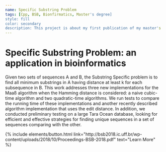 ```yaml
---
name: Specific Substring Problem
tags: [Cpp, BSB, Bionfirmatics, Master's degree]
style: fill
color: secondary
description: This project is about my first publication of my master's degree on BSB.
---
```


# Specific Substring Problem: an application in bioinformatics

Given two sets of sequences A and B, the Substring Specific problem is to find all minimum substrings in A having distance at least k for each subsequence in B. This work addresses three new implementations for the Maaß algorithm when the Hamming distance is considered: a naive cubic-time algorithm and two quadratic-time algorithms. We run tests to compare the running time of these implementations and another recently described algorithm implementation that uses the edit distance. In addition, we conducted preliminary testing on a large Tara Ocean database, looking for efficient and effective strategies for finding unique sequences in a set of sequences comparing with the other.

<p class="text-center">
{% include elements/button.html link="http://bsb2018.ic.uff.br/wp-content/uploads/2018/10/Proceedings-BSB-2018.pdf" text="Learn More" %}
</p>
